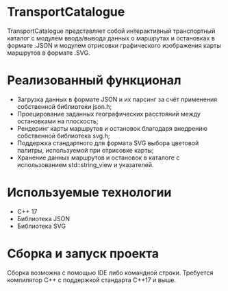 # TransportCatalogue
TransportCatalogue представляет собой интерактивный транспортный каталог с модулем ввода/вывода данных о маршрутах и остановках в формате .JSON и модулем отрисовки графического изображения карты маршрутов в формате .SVG.
# Реализованный функционал
- Загрузка данных в формате JSON и их парсинг за счёт применения собственной библиотеки json.h;
- Проецирование заданных географических расстояний между остановками на плоскость;
- Рендеринг карты маршрутов и остановок благодаря внедрению собственной библиотека svg.h;
- Поддержка стандартного для формата SVG выбора цветовой палитры, используемой при отрисовке карты;
- Хранение данных маршрутов и остановок в каталоге с использованием std::string_view и указателей.
# Используемые технологии
- C++ 17
- Библиотека JSON
- Библиотека SVG
# Сборка и запуск проекта
Сборка возможна с помощью IDE либо командной строки. Требуется компилятор С++ с поддержкой стандарта C++17 и выше.
  
